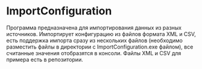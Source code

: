 # ImportConfiguration
Программа предназначена для импортирования данных из разных источников. Импортирует конфигурацию из файлов формата XML и CSV, есть поддержка импорта сразу из нескольких файлов (необходимо разместить файлы в директории с ImportConfiguration.exe файлом), все считанные значения отобразятся в консоли. Файлы XML и CSV для примера есть в репозитории.

